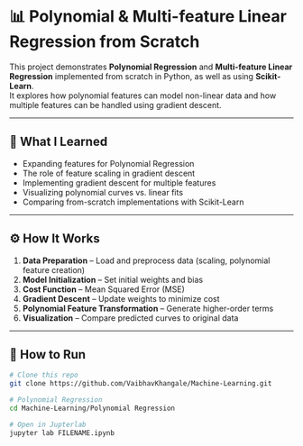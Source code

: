 # 📊 Polynomial & Multi-feature Linear Regression from Scratch

This project demonstrates **Polynomial Regression** and **Multi-feature Linear Regression** implemented from scratch in Python, as well as using **Scikit-Learn**.  
It explores how polynomial features can model non-linear data and how multiple features can be handled using gradient descent.

---

## 🧠 What I Learned

- Expanding features for Polynomial Regression  
- The role of feature scaling in gradient descent  
- Implementing gradient descent for multiple features  
- Visualizing polynomial curves vs. linear fits  
- Comparing from-scratch implementations with Scikit-Learn  

---

## ⚙️ How It Works

1. **Data Preparation** – Load and preprocess data (scaling, polynomial feature creation)  
2. **Model Initialization** – Set initial weights and bias  
3. **Cost Function** – Mean Squared Error (MSE)  
4. **Gradient Descent** – Update weights to minimize cost  
5. **Polynomial Feature Transformation** – Generate higher-order terms  
6. **Visualization** – Compare predicted curves to original data  

---

## 📌 How to Run

```bash
# Clone this repo
git clone https://github.com/VaibhavKhangale/Machine-Learning.git

# Polynomial Regression
cd Machine-Learning/Polynomial Regression

# Open in Jupterlab
jupyter lab FILENAME.ipynb

